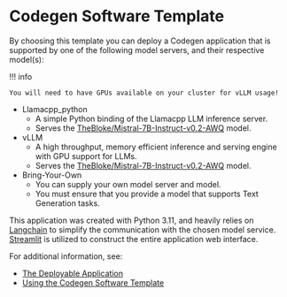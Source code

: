 <!-- Original Recipe README: https://github.com/containers/ai-lab-recipes/blob/main/recipes/natural_language_processing/codegen/README.md
-->

# **Codegen Software Template**

By choosing this template you can deploy a Codegen application that is supported by one of the following model servers, and their respective model(s):

!!! info

    You will need to have GPUs available on your cluster for vLLM usage!

- Llamacpp_python
  - A simple Python binding of the Llamacpp LLM inference server.
  - Serves the [TheBloke/Mistral-7B-Instruct-v0.2-AWQ](https://huggingface.co/TheBloke/Mistral-7B-Instruct-v0.2-AWQ) model.
- vLLM
  - A high throughput, memory efficient inference and serving engine with GPU support for LLMs.
  - Serves the [TheBloke/Mistral-7B-Instruct-v0.2-AWQ](https://huggingface.co/TheBloke/Mistral-7B-Instruct-v0.2-AWQ) model.
- Bring-Your-Own
  - You can supply your own model server and model.
  - You must ensure that you provide a model that supports Text Generation tasks.

This application was created with Python 3.11, and heavily relies on [Langchain](https://python.langchain.com/docs/introduction/) to simplify the communication with the chosen model service. [Streamlit](https://streamlit.io/) is utilized to construct the entire application web interface.

For additional information, see:

- [The Deployable Application](./application.md)
- [Using the Codegen Software Template](./usage.md)